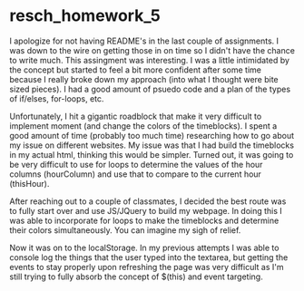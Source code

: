 # resch_homework_5

I apologize for not having README's in the last couple of assignments. I was down to the wire on getting those in on time so I didn't have the chance to write much. 
This assingment was interesting. I was a little intimidated by the concept but started to feel a bit more confident after some time because I really broke down my approach (into what I thought were bite sized pieces). I had a good amount of psuedo code and a plan of the types of if/elses, for-loops, etc. 

Unfortunately, I hit a gigantic roadblock that make it very difficult to implement moment (and change the colors of the timeblocks). I spent a good amount of time (probably too much time) researching how to go about my issue on different websites. My issue was that I had build the timeblocks in my actual html, thinking this would be simpler. Turned out, it was going to be very difficult to use for loops to determine the values of the hour columns (hourColumn) and use that to compare to the current hour (thisHour).

After reaching out to a couple of classmates, I decided the best route was to fully start over and use JS/JQuery to build my webpage. In doing this I was able to incorporate for loops to make the timeblocks and determine their colors simultaneously. You can imagine my sigh of relief. 

Now it was on to the localStorage. In my previous attempts I was able to console log the things that the user typed into the textarea, but getting the events to stay properly upon refreshing the page was very difficult as I'm still trying to fully absorb the concept of $(this) and event targeting. 
